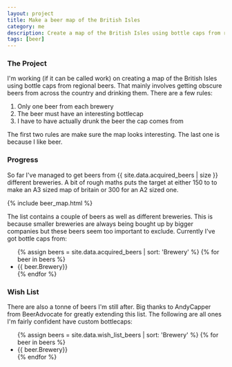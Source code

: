```yaml
---
layout: project
title: Make a beer map of the British Isles
category: me
description: Create a map of the British Isles using bottle caps from regional beers
tags: [beer]
---
```

### The Project
I'm working (if it can be called work) on creating a map of the British Isles using bottle caps from regional beers. That mainly involves getting obscure beers from across the country and drinking them. There are a few rules:

<ol>
    <li>Only one beer from each brewery</li>
    <li>The beer must have an interesting bottlecap</li>
    <li>I have to have actually drunk the beer the cap comes from</li>
</ol>

The first two rules are make sure the map looks interesting. The last one is because I like beer.

### Progress
So far I've managed to get beers from {{ site.data.acquired_beers | size }} different breweries. A bit of rough maths puts the target at either 150 to to make an A3 sized map of britain or 300 for an A2 sized one.

{% include beer_map.html %}

The list contains a couple of beers as well as different breweries. This is because smaller breweries are always being bought up by bigger companies but these beers seem too important to exclude. Currently I've got bottle caps from:
<ul class="split-list">
    {% assign beers = site.data.acquired_beers | sort: 'Brewery' %}
    {% for beer in beers %}
        <li>{{ beer.Brewery}}</li>
    {% endfor %}
</ul>

### Wish List
There are also a tonne of beers I'm still after. Big thanks to AndyCapper from BeerAdvocate for greatly extending this list. The following are all ones I'm fairly confident have custom bottlecaps:

<ul class="split-list">
    {% assign beers = site.data.wish_list_beers | sort: 'Brewery' %}
    {% for beer in beers %}
        <li>{{ beer.Brewery}}</li>
    {% endfor %}
</ul>
